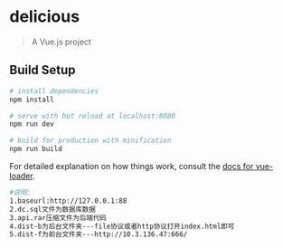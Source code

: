# delicious

> A Vue.js project

## Build Setup

``` bash
# install dependencies
npm install

# serve with hot reload at localhost:8080
npm run dev

# build for production with minification
npm run build
```

For detailed explanation on how things work, consult the [docs for vue-loader](http://vuejs.github.io/vue-loader).



``` bash
#说明:
1.baseurl:http://127.0.0.1:88
2.dc.sql文件为数据库数据
3.api.rar压缩文件为后端代码
4.dist-b为后台文件夹---file协议或者http协议打开index.html即可
5.dist-f为前台文件夹---http://10.3.136.47:666/
```